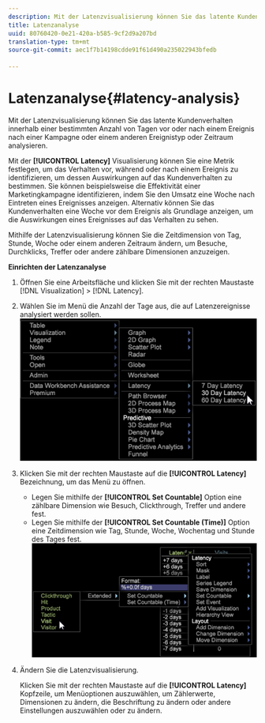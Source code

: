 ```yaml
---
description: Mit der Latenzvisualisierung können Sie das latente Kundenverhalten innerhalb einer bestimmten Anzahl von Tagen vor oder nach einem Ereignis nach einer Kampagne oder einem anderen Ereignistyp oder Zeitraum analysieren.
title: Latenzanalyse
uuid: 80760420-0e21-420a-b585-9cf2d9a207bd
translation-type: tm+mt
source-git-commit: aec1f7b14198cdde91f61d490a235022943bfedb

---
```



# Latenzanalyse{#latency-analysis}

Mit der Latenzvisualisierung können Sie das latente Kundenverhalten innerhalb einer bestimmten Anzahl von Tagen vor oder nach einem Ereignis nach einer Kampagne oder einem anderen Ereignistyp oder Zeitraum analysieren.

Mit der **[!UICONTROL Latency]** Visualisierung können Sie eine Metrik festlegen, um das Verhalten vor, während oder nach einem Ereignis zu identifizieren, um dessen Auswirkungen auf das Kundenverhalten zu bestimmen. Sie können beispielsweise die Effektivität einer Marketingkampagne identifizieren, indem Sie den Umsatz eine Woche nach Eintreten eines Ereignisses anzeigen. Alternativ können Sie das Kundenverhalten eine Woche vor dem Ereignis als Grundlage anzeigen, um die Auswirkungen eines Ereignisses auf das Verhalten zu sehen.

Mithilfe der Latenzvisualisierung können Sie die Zeitdimension von Tag, Stunde, Woche oder einem anderen Zeitraum ändern, um Besuche, Durchklicks, Treffer oder andere zählbare Dimensionen anzuzeigen.

**Einrichten der Latenzanalyse**

1. Öffnen Sie eine Arbeitsfläche und klicken Sie mit der rechten Maustaste [!DNL Visualization] > [!DNL Latency].

1. Wählen Sie im Menü die Anzahl der Tage aus, die auf Latenzereignisse analysiert werden sollen. ![](assets/latency_vis.png)

1. Klicken Sie mit der rechten Maustaste auf die **[!UICONTROL Latency]** Bezeichnung, um das Menü zu öffnen.

   * Legen Sie mithilfe der **[!UICONTROL Set Countable]** Option eine zählbare Dimension wie Besuch, Clickthrough, Treffer und andere fest.
   * Legen Sie mithilfe der **[!UICONTROL Set Countable (Time)]** Option eine Zeitdimension wie Tag, Stunde, Woche, Wochentag und Stunde des Tages fest.
   ![](assets/latency_vis_countable.png)

1. Ändern Sie die Latenzvisualisierung.

   Klicken Sie mit der rechten Maustaste auf die **[!UICONTROL Latency]** Kopfzeile, um Menüoptionen auszuwählen, um Zählerwerte, Dimensionen zu ändern, die Beschriftung zu ändern oder andere Einstellungen auszuwählen oder zu ändern.

